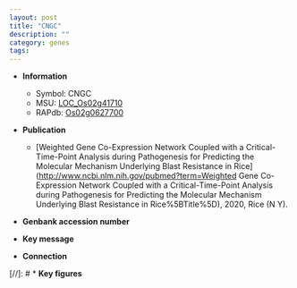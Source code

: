 ```yaml
---
layout: post
title: "CNGC"
description: ""
category: genes
tags: 
---
```


* **Information**  
    + Symbol: CNGC  
    + MSU: [LOC_Os02g41710](http://rice.plantbiology.msu.edu/cgi-bin/ORF_infopage.cgi?orf=LOC_Os02g41710)  
    + RAPdb: [Os02g0627700](http://rapdb.dna.affrc.go.jp/viewer/gbrowse_details/irgsp1?name=Os02g0627700)  

* **Publication**  
    + [Weighted Gene Co-Expression Network Coupled with a Critical-Time-Point Analysis during Pathogenesis for Predicting the Molecular Mechanism Underlying Blast Resistance in Rice](http://www.ncbi.nlm.nih.gov/pubmed?term=Weighted Gene Co-Expression Network Coupled with a Critical-Time-Point Analysis during Pathogenesis for Predicting the Molecular Mechanism Underlying Blast Resistance in Rice%5BTitle%5D), 2020, Rice (N Y).

* **Genbank accession number**  

* **Key message**  

* **Connection**  

[//]: # * **Key figures**  


